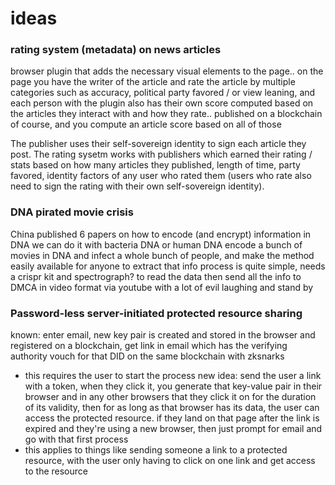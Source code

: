 # ideas



### rating system (metadata) on news articles
browser plugin that adds the necessary visual elements to the page.. on the page you have the writer of the article and rate the article by multiple categories such as accuracy, political party favored / or view leaning, and each person with the plugin also has their own score computed based on the articles they interact with and how they rate.. published on a blockchain of course, and you compute an article score based on all of those 

The publisher uses their self-sovereign identity to sign each article they post. The rating sysetm works with publishers which earned their rating / stats based on how many articles they published, length of time, party favored, identity factors of any user who rated them (users who rate also need to sign the rating with their own self-sovereign identity).

### DNA pirated movie crisis
China published 6 papers on how to encode (and encrypt) information in DNA
we can do it with bacteria DNA or human DNA
encode a bunch of movies in DNA and infect a whole bunch of people, and make the method easily available for anyone to extract that info
process is quite simple, needs a crispr kit and spectrograph? to read the data
then send all the info to DMCA in video format via youtube with a lot of evil laughing and stand by

### Password-less server-initiated protected resource sharing
known: enter email, new key pair is created and stored in the browser and registered on a blockchain, get link in email which has the verifying authority vouch for that DID on the same blockchain with zksnarks
- this requires the user to start the process
new idea: send the user a link with a token, when they click it, you generate that key-value pair in their browser and in any other browsers that they click it on for the duration of its validity, then for as long as that browser has its data, the user can access the protected resource. if they land on that page after the link is expired and they're using a new browser, then just prompt for email and go with that first process
- this applies to things like sending someone a link to a protected resource, with the user only having to click on one link and get access to the resource
